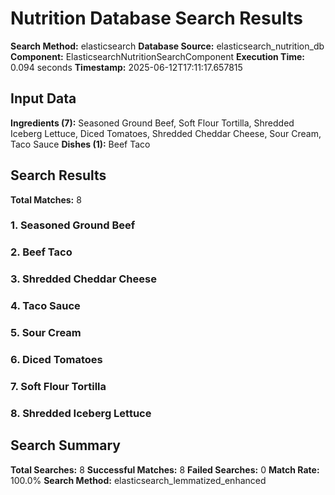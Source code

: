 # Nutrition Database Search Results

**Search Method:** elasticsearch
**Database Source:** elasticsearch_nutrition_db
**Component:** ElasticsearchNutritionSearchComponent
**Execution Time:** 0.094 seconds
**Timestamp:** 2025-06-12T17:11:17.657815

## Input Data
**Ingredients (7):** Seasoned Ground Beef, Soft Flour Tortilla, Shredded Iceberg Lettuce, Diced Tomatoes, Shredded Cheddar Cheese, Sour Cream, Taco Sauce
**Dishes (1):** Beef Taco

## Search Results
**Total Matches:** 8

### 1. Seasoned Ground Beef

### 2. Beef Taco

### 3. Shredded Cheddar Cheese

### 4. Taco Sauce

### 5. Sour Cream

### 6. Diced Tomatoes

### 7. Soft Flour Tortilla

### 8. Shredded Iceberg Lettuce

## Search Summary
**Total Searches:** 8
**Successful Matches:** 8
**Failed Searches:** 0
**Match Rate:** 100.0%
**Search Method:** elasticsearch_lemmatized_enhanced
